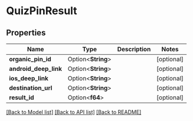 # QuizPinResult

## Properties

Name | Type | Description | Notes
------------ | ------------- | ------------- | -------------
**organic_pin_id** | Option<**String**> |  | [optional]
**android_deep_link** | Option<**String**> |  | [optional]
**ios_deep_link** | Option<**String**> |  | [optional]
**destination_url** | Option<**String**> |  | [optional]
**result_id** | Option<**f64**> |  | [optional]

[[Back to Model list]](../README.md#documentation-for-models) [[Back to API list]](../README.md#documentation-for-api-endpoints) [[Back to README]](../README.md)


